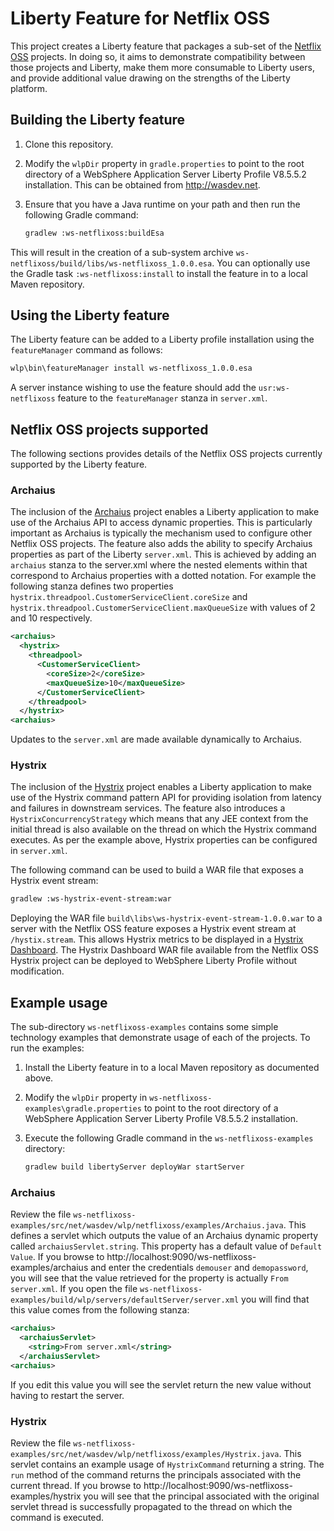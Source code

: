 # Liberty Feature for Netflix OSS

This project creates a Liberty feature that packages a sub-set of the [Netflix OSS] projects. In doing so, it aims to demonstrate compatibility between those projects and Liberty, make them more consumable to Liberty users, and provide additional value drawing on the strengths of the Liberty platform.

## Building the Liberty feature

1. Clone this repository.
2. Modify the `wlpDir` property in `gradle.properties` to point to the root directory of a WebSphere Application Server Liberty Profile V8.5.5.2 installation. This can be obtained from http://wasdev.net.
3. Ensure that you have a Java runtime on your path and then run the following Gradle command:

    ```bash
    gradlew :ws-netflixoss:buildEsa
    ```

This will result in the creation of a sub-system archive `ws-netflixoss/build/libs/ws-netflixoss_1.0.0.esa`. You can optionally use the Gradle task `:ws-netflixoss:install` to install the feature in to a local Maven repository.

## Using the Liberty feature

The Liberty feature can be added to a Liberty profile installation using the `featureManager` command as follows:

```bash
wlp\bin\featureManager install ws-netflixoss_1.0.0.esa
```

A server instance wishing to use the feature should add the `usr:ws-netflixoss` feature to the `featureManager` stanza in `server.xml`.

## Netflix OSS projects supported

The following sections provides details of the Netflix OSS projects currently supported by the Liberty feature.

### Archaius

The inclusion of the [Archaius] project enables a Liberty application to make use of the Archaius API to access dynamic properties. This is particularly important as Archaius is typically the mechanism used to configure other Netflix OSS projects. The feature also adds the ability to specify Archaius properties as part of the Liberty `server.xml`. This is achieved by adding an `archaius` stanza to the server.xml where the nested elements within that correspond to Archaius properties with a dotted notation. For example the following stanza defines two properties `hystrix.threadpool.CustomerServiceClient.coreSize` and `hystrix.threadpool.CustomerServiceClient.maxQueueSize` with values of 2 and 10 respectively. 

```xml
<archaius>
  <hystrix>
    <threadpool>
      <CustomerServiceClient>
        <coreSize>2</coreSize>
        <maxQueueSize>10</maxQueueSize>
      </CustomerServiceClient>
    </threadpool>
  </hystrix>
<archaius>
```

Updates to the `server.xml` are made available dynamically to Archaius.

### Hystrix

The inclusion of the [Hystrix] project enables a Liberty application to make use of the Hystrix command pattern API for providing isolation from latency and failures in downstream services. The feature also introduces a `HystrixConcurrencyStrategy` which means that any JEE context from the initial thread is also available on the thread on which the Hystrix command executes. As per the example above, Hystrix properties can be configured in `server.xml`.

The following command can be used to build a WAR file that exposes a Hystrix event stream:

```bash
gradlew :ws-hystrix-event-stream:war
```

Deploying the WAR file `build\libs\ws-hystrix-event-stream-1.0.0.war` to a server with the Netflix OSS feature exposes a Hystrix event stream at `/hystix.stream`. This allows Hystrix metrics to be displayed in a [Hystrix Dashboard]. The Hystrix Dashboard WAR file available from the Netflix OSS Hystrix project can be deployed to WebSphere Liberty Profile without modification.

## Example usage

The sub-directory `ws-netflixoss-examples` contains some simple technology examples that demonstrate usage of each of the projects. To run the examples:

1. Install the Liberty feature in to a local Maven repository as documented above.
2. Modify the `wlpDir` property in `ws-netflixoss-examples\gradle.properties` to point to the root directory of a WebSphere Application Server Liberty Profile V8.5.5.2 installation.
2. Execute the following Gradle command in the `ws-netflixoss-examples` directory:

    ```bash
    gradlew build libertyServer deployWar startServer
    ```

### Archaius

Review the file `ws-netflixoss-examples/src/net/wasdev/wlp/netflixoss/examples/Archaius.java`. This defines a servlet which outputs the value of an Archaius dynamic property called `archaiusServlet.string`. This property has a default value of `Default Value`. If you browse to http://localhost:9090/ws-netflixoss-examples/archaius and enter the credentials `demouser` and `demopassword`, you will see that the value retrieved for the property is actually `From server.xml`. If you open the file `ws-netflixoss-examples/build/wlp/servers/defaultServer/server.xml` you will find that this value comes from the following stanza:

```xml
<archaius>
  <archaiusServlet>
    <string>From server.xml</string>
  </archaiusServlet>
<archaius>
```

If you edit this value you will see the servlet return the new value without having to restart the server.

### Hystrix

Review the file `ws-netflixoss-examples/src/net/wasdev/wlp/netflixoss/examples/Hystrix.java`. This servlet contains an example usage of `HystrixCommand` returning a string. The `run` method of the command returns the principals associated with the current thread. If you browse to http://localhost:9090/ws-netflixoss-examples/hystrix you will see that the principal associated with the original servlet thread is successfully propagated to the thread on which the command is executed.

[Netflix OSS]: http://netflix.github.io/
[Archaius]: https://github.com/Netflix/archaius/wiki
[Hystrix]: https://github.com/Netflix/hystrix/wiki
[Hystrix Dashboard]: https://github.com/Netflix/Hystrix/wiki/Dashboard